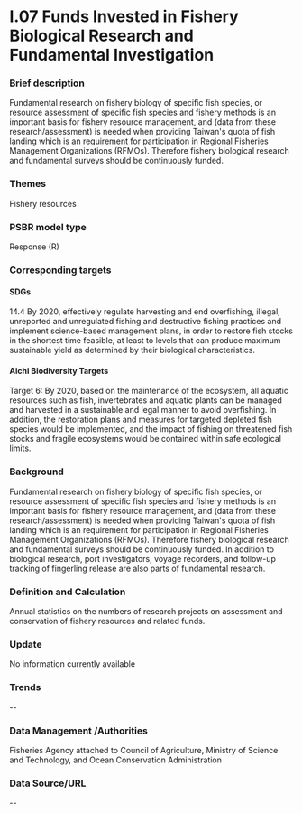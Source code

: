# I.07 Funds Invested in Fishery Biological Research and Fundamental Investigation

<script type="text/javascript" src="http://cdn.mathjax.org/mathjax/latest/MathJax.js?config=TeX-AMS-MML_HTMLorMML"></script>

### Brief description
Fundamental research on fishery biology of specific fish species, or resource assessment of specific fish species and fishery methods is an important basis for fishery resource management, and (data from these research/assessment) is needed when providing Taiwan's quota of fish landing which is an requirement for participation in Regional Fisheries Management Organizations (RFMOs). Therefore fishery biological research and fundamental surveys should be continuously funded.
### Themes
Fishery resources
### PSBR model type
Response (R)
### Corresponding targets
#### SDGs
14.4 By 2020, effectively regulate harvesting and end overfishing, illegal, unreported and unregulated fishing and destructive fishing practices and implement science-based management plans, in order to restore fish stocks in the shortest time feasible, at least to levels that can produce maximum sustainable yield as determined by their biological characteristics.
#### Aichi Biodiversity Targets
Target 6: By 2020, based on the maintenance of the ecosystem, all aquatic resources such as fish, invertebrates and aquatic plants can be managed and harvested in a sustainable and legal manner to avoid overfishing. In addition, the restoration plans and measures for targeted depleted fish species would be implemented, and the impact of fishing on threatened fish stocks and fragile ecosystems would be contained within safe ecological limits.
### Background
Fundamental research on fishery biology of specific fish species, or resource assessment of specific fish species and fishery methods is an important basis for fishery resource management, and (data from these research/assessment) is needed when providing Taiwan's quota of fish landing which is an requirement for participation in Regional Fisheries Management Organizations (RFMOs). Therefore fishery biological research and fundamental surveys should be continuously funded. In addition to biological research, port investigators, voyage recorders, and follow-up tracking of fingerling release are also parts of fundamental research.
### Definition and Calculation
Annual statistics on the numbers of research projects on assessment and conservation of fishery resources and related funds.
### Update
No information currently available
### Trends
--
### Data Management /Authorities
Fisheries Agency attached to Council of Agriculture, Ministry of Science and Technology, and Ocean Conservation Administration
### Data Source/URL
--